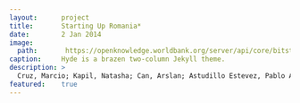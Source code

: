 ```yaml
---
layout:      project
title:       Starting Up Romania*
date:        2 Jan 2014
image:
  path:       https://openknowledge.worldbank.org/server/api/core/bitstreams/5a471975-96bd-514e-b4ef-03c964be5d45/content
caption:     Hyde is a brazen two-column Jekyll theme.
description: >
  Cruz, Marcio; Kapil, Natasha; Can, Arslan; Astudillo Estevez, Pablo Andres; Haley, Christopher; Lu, Zoe Cordelia. 2022. Starting Up Romania: Entrepreneurship Ecosystem Diagnostic. Washington, DC: World Bank. http://hdl.handle.net/10986/37564
featured:    true
---
```


